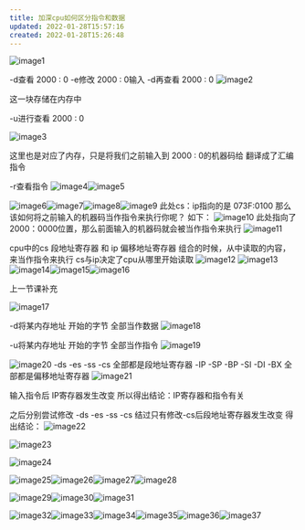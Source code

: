 ```yaml
---
title: 加深cpu如何区分指令和数据
updated: 2022-01-28T15:57:16
created: 2022-01-28T15:26:48
---
```


![image1](../../resources/44835db54b39432bbda90f74b6704f92.png)

-d查看 2000 : 0
-e修改 2000 : 0输入
-d再查看 2000 : 0
![image2](../../resources/0c20fc899388472aa1aa541942ca36c6.png)

这一块存储在内存中

-u进行查看 2000 : 0

![image3](../../resources/48c4542d9608489b9f9e98b39e57ad8c.png)

这里也是对应了内存，只是将我们之前输入到 2000 : 0的机器码给
翻译成了汇编指令

-r查看指令
![image4](../../resources/a0f038aac6a44066a81807eef97d6246.png)![image5](../../resources/4cdcfc3839d042dda4ab774b255853e2.png)

![image6](../../resources/5f22500544d441d6bec0b9ca03c99963.png)![image7](../../resources/72dffd579e954203b54c57ac606f9281.png)![image8](../../resources/6f35283608324ea9871a20519d481dde.png)![image9](../../resources/c0ec1fc0010e4735823c27b857863c5f.png)
此处cs：ip指向的是 073F:0100
那么该如何将之前输入的机器码当作指令来执行你呢？
如下：
![image10](../../resources/991cdfd9b464459a91e53bfd16dba455.png)
此处指向了2000：0000位置，那么前面输入的机器码就会被当作指令来执行
![image11](../../resources/b6bfac06b4284941806356a8e5b4d0cc.png)

cpu中的cs 段地址寄存器 和 ip 偏移地址寄存器 组合的时候，从中读取的内容，来当作指令来执行
cs与ip决定了cpu从哪里开始读取
![image12](../../resources/12af75b94e9b423f8e0cef9783f74ffb.png)
![image13](../../resources/2246de87d1af441a8ff429f266b762f2.png)![image14](../../resources/459d4db8deee458394ea5c2c08f53057.png)![image15](../../resources/0d776d1108ce4cdab3c32e33b910c166.png)![image16](../../resources/02a10b950d904946a50c7c49b5c6b049.png)

上一节课补充

![image17](../../resources/3876757105a44fc1bbbd3bc2368f90c9.png)

-d将某内存地址 开始的字节 全部当作数据
![image18](../../resources/8ba2cdbd7bfc4b82b4c34d5549ec87d5.png)

-u将某内存地址 开始的字节 全部当作指令
![image19](../../resources/647e671d869a472783bd2672c91cb4ba.png)

![image20](../../resources/9bdef55a3b2444988ff5e4874dbf777a.png)
-ds -es -ss -cs 全部都是段地址寄存器
-IP -SP -BP -SI -DI -BX 全部都是偏移地址寄存器
![image21](../../resources/15807ba60d58443989082094828722f2.png)

输入指令后 IP寄存器发生改变
所以得出结论：IP寄存器和指令有关

之后分别尝试修改
-ds -es -ss -cs
结过只有修改-cs后段地址寄存器发生改变
得出结论：
![image22](../../resources/ae94b2cd4a5c4752bd0e0796efb6b96c.png)

![image23](../../resources/9e6c20bdeb99402086a3ca37360c97f8.png)

![image24](../../resources/23b577675127494c9b6c771cee8d0cab.png)

![image25](../../resources/b34a350148674b17be75ca7081fbeafb.png)![image26](../../resources/31a4989d3fb2462fbb498ab458849d83.png)![image27](../../resources/484ffd35611d45128b75a9c442896dc6.png)![image28](../../resources/86251a34f5f44d3b8933aed69d1c30b4.png)

![image29](../../resources/6906e6d87f704e368d2f40f5262e1c25.png)![image30](../../resources/24ccf74268ee4ccd86586a1d625653f6.png)![image31](../../resources/8aa7bb738f7f4a18960ddd58e086fe1c.png)

![image32](../../resources/8b9cf260109142cba150ec44d664475f.png)![image33](../../resources/a6809e1d438548bc93e1d37365f000a4.png)![image34](../../resources/7faf5da389a8403b92f38e8e923c5eb5.png)![image35](../../resources/a41b279ee84149a692356ebc0c665a2f.png)![image36](../../resources/94d45271a4fe450197d4f98d1e9efc66.png)![image37](../../resources/a8eade2deafa4822ae8b42ca413c9634.png)
